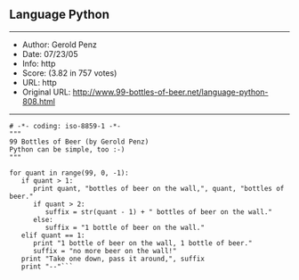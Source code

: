 
## Language Python ##
---
- Author: Gerold Penz
- Date: 07/23/05
- Info: http
- Score:  (3.82 in 757 votes)
- URL: http
- Original URL: http://www.99-bottles-of-beer.net/language-python-808.html
---

```#!/usr/bin/env python
# -*- coding: iso-8859-1 -*-
"""
99 Bottles of Beer (by Gerold Penz)
Python can be simple, too :-)
"""

for quant in range(99, 0, -1):
   if quant > 1:
      print quant, "bottles of beer on the wall,", quant, "bottles of beer."
      if quant > 2:
         suffix = str(quant - 1) + " bottles of beer on the wall."
      else:
         suffix = "1 bottle of beer on the wall."
   elif quant == 1:
      print "1 bottle of beer on the wall, 1 bottle of beer."
      suffix = "no more beer on the wall!"
   print "Take one down, pass it around,", suffix
   print "--"```